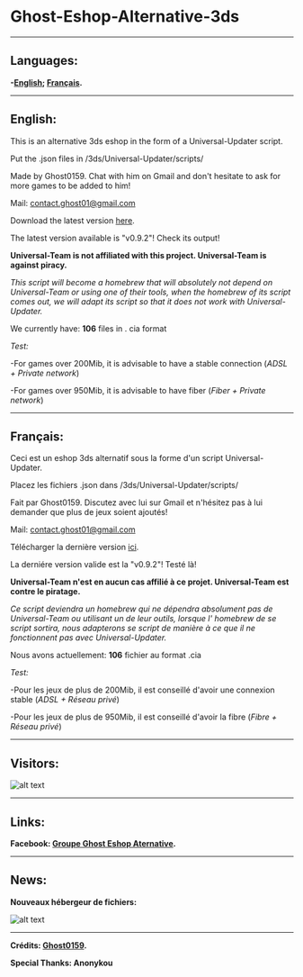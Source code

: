 # Ghost-Eshop-Alternative-3ds
_____________________________________________________________________________________________________________________
## Languages:
**-[English](https://github.com/Ghost0159/Ghost-Eshop-Alternative-3ds#english); [Français](https://github.com/Ghost0159/Ghost-Eshop-Alternative-3ds#fran%C3%A7ais).**
_____________________________________________________________________________________________________________________

## English:

 This is an alternative 3ds eshop in the form of a Universal-Updater script.

 Put the .json files in /3ds/Universal-Updater/scripts/

 Made by Ghost0159. Chat with him on Gmail and don't hesitate to ask for more games to be added to him!

 Mail: contact.ghost01@gmail.com

 Download the latest version [here](https://github.com/Ghost0159/Ghost-Eshop-Alternative-3ds/releases/tag/v0.9.2).

 The latest version available is "v0.9.2"! Check its output!

 **Universal-Team is not affiliated with this project. Universal-Team is against piracy.**
 
 *This script will become a homebrew that will absolutely not depend on Universal-Team or using one of their tools, when the homebrew of its script comes out, we will adapt its script so that it does not work with Universal-Updater.*
 
 We currently have: **106** files in . cia format

*Test:*

 -For games over 200Mib, it is advisable to have a stable connection (*ADSL + Private network*)

 -For games over 950Mib, it is advisable to have fiber (*Fiber + Private network*)

_____________________________________________________________________________________________________________________

## Français:

 Ceci est un eshop 3ds alternatif sous la forme d'un script Universal-Updater.

 Placez les fichiers .json dans /3ds/Universal-Updater/scripts/

 Fait par Ghost0159. Discutez avec lui sur Gmail et n'hésitez pas à lui demander que plus de jeux soient ajoutés!

 Mail: contact.ghost01@gmail.com

 Télécharger la dernière version [ici](https://github.com/Ghost0159/Ghost-Eshop-Alternative-3ds/releases/tag/v0.9.2).

 La derniére version valide est la "v0.9.2"! Testé là!

 **Universal-Team n'est en aucun cas affilié à ce projet. Universal-Team est contre le piratage.**
 
 *Ce script deviendra un homebrew qui ne dépendra absolument pas de Universal-Team ou utilisant un de leur outils, lorsque l' homebrew de se script sortira, nous adapterons se script de manière à ce que il ne fonctionnent pas avec Universal-Updater.*
 
 Nous avons actuellement: **106** fichier au format .cia

*Test:*

 -Pour les jeux de plus de 200Mib, il est conseillé d'avoir une connexion stable (*ADSL + Réseau privé*)

 -Pour les jeux de plus de 950Mib, il est conseillé d'avoir la fibre (*Fibre + Réseau privé*)

_____________________________________________________________________________________________________________________


## Visitors:

![alt text](https://github.com/Ghost0159/Ghost-Eshop-Alternative-3ds/blob/master/Ghost%20Eshop%20Alternative/Capture.PNG) 

_____________________________________________________________________________________________________________________

## Links:

**Facebook: [Groupe Ghost Eshop Aternative](https://www.facebook.com/groups/293898438606830).**
_____________________________________________________________________________________________________________________


## News:

**Nouveaux hébergeur de fichiers:**

![alt text](https://github.com/Ghost0159/Ghost-Eshop-Alternative-3ds/blob/master/Ghost%20Eshop%20Alternative/Nouvelle%20h%C3%A9bergeur.PNG)


_____________________________________________________________________________________________________________________

**Crédits: [Ghost0159](https://github.com/Ghost0159).**

**Special Thanks: Anonykou**
